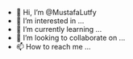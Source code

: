 - 👋 Hi, I’m @MustafaLutfy
- 👀 I’m interested in ...
- 🌱 I’m currently learning ...
- 💞️ I’m looking to collaborate on ...
- 📫 How to reach me ...

<!---
MustafaLutfy/MustafaLutfy is a ✨ special ✨ repository because its `README.md` (this file) appears on your GitHub profile.
You can click the Preview link to take a look at your changes.
--->
